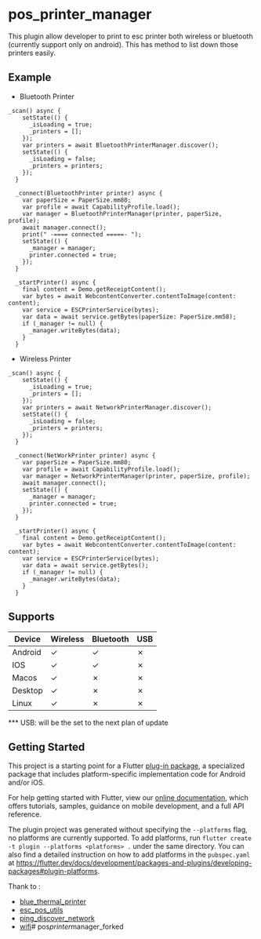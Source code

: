 # pos_printer_manager

This plugin allow developer to print to esc printer both wireless or bluetooth (currently support only on android). This has method to list down those printers easily.

## Example

- Bluetooth Printer

```
_scan() async {
    setState(() {
      _isLoading = true;
      _printers = [];
    });
    var printers = await BluetoothPrinterManager.discover();
    setState(() {
      _isLoading = false;
      _printers = printers;
    });
  }

  _connect(BluetoothPrinter printer) async {
    var paperSize = PaperSize.mm80;
    var profile = await CapabilityProfile.load();
    var manager = BluetoothPrinterManager(printer, paperSize, profile);
    await manager.connect();
    print(" -==== connected =====- ");
    setState(() {
      _manager = manager;
      printer.connected = true;
    });
  }

  _startPrinter() async {
    final content = Demo.getReceiptContent();
    var bytes = await WebcontentConverter.contentToImage(content: content);
    var service = ESCPrinterService(bytes);
    var data = await service.getBytes(paperSize: PaperSize.mm58);
    if (_manager != null) {
      _manager.writeBytes(data);
    }
  }
```

- Wireless Printer

```
_scan() async {
    setState(() {
      _isLoading = true;
      _printers = [];
    });
    var printers = await NetworkPrinterManager.discover();
    setState(() {
      _isLoading = false;
      _printers = printers;
    });
  }

  _connect(NetWorkPrinter printer) async {
    var paperSize = PaperSize.mm80;
    var profile = await CapabilityProfile.load();
    var manager = NetworkPrinterManager(printer, paperSize, profile);
    await manager.connect();
    setState(() {
      _manager = manager;
      printer.connected = true;
    });
  }

  _startPrinter() async {
    final content = Demo.getReceiptContent();
    var bytes = await WebcontentConverter.contentToImage(content: content);
    var service = ESCPrinterService(bytes);
    var data = await service.getBytes();
    if (_manager != null) {
      _manager.writeBytes(data);
    }
  }
```


## Supports

| Device | Wireless | Bluetooth | USB |
| --- | --- | --- | --- |
| Android | &check; | &check; | &cross; |
| IOS | &check; | &check; | &cross; |
| Macos | &check; | &cross; | &cross; |
| Desktop | &check; | &cross; | &cross; |
| Linux | &check; | &cross; | &cross; |

*** USB: will be the set to the next plan of update

## Getting Started


This project is a starting point for a Flutter
[plug-in package](https://flutter.dev/developing-packages/),
a specialized package that includes platform-specific implementation code for
Android and/or iOS.

For help getting started with Flutter, view our
[online documentation](https://flutter.dev/docs), which offers tutorials,
samples, guidance on mobile development, and a full API reference.

The plugin project was generated without specifying the `--platforms` flag, no platforms are currently supported.
To add platforms, run `flutter create -t plugin --platforms <platforms> .` under the same
directory. You can also find a detailed instruction on how to add platforms in the `pubspec.yaml` at https://flutter.dev/docs/development/packages-and-plugins/developing-packages#plugin-platforms.


Thank to :
- [blue_thermal_printer](https://pub.dev/packages/blue_thermal_printer)
- [esc_pos_utils](https://pub.dev/packages/esc_pos_utils)
- [ping_discover_network](https://pub.dev/packages/ping_discover_network)
- [wifi](https://pub.dev/packages/wifi)#   p o s _ p r i n t e r _ m a n a g e r _ f o r k e d  
 